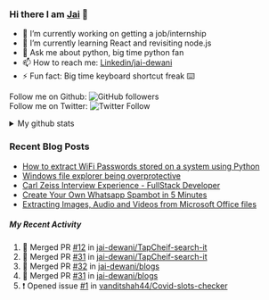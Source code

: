 
### Hi there I am [Jai](https://jaid.tech) 👋

- 🔭 I’m currently working on getting a job/internship
- 🌱 I’m currently learning React and revisiting node.js
- 💬 Ask me about python, big time python fan 
- 📫 How to reach me: [Linkedin/jai-dewani](https://www.linkedin.com/in/jai-dewani)
- ⚡ Fun fact: Big time keyboard shortcut freak :keyboard:

Follow me on Github: ![GitHub followers](https://img.shields.io/github/followers/jai-dewani?label=Follow&style=social)  
Follow me on Twitter: ![Twitter Follow](https://img.shields.io/twitter/follow/jai_dewani?label=Follow&style=social)  

<details>
  <summary>My github stats</summary>
  &nbsp;&nbsp;&nbsp;&nbsp;<img src="https://github-readme-stats.vercel.app/api?username=jai-dewani">
</details>  

### Recent Blog Posts
<!-- BLOG-POST-LIST:START -->
- [How to extract WiFi Passwords stored on a system using Python](https://blogs.jaid.tech/extract-wifi-passwords/)
- [Windows file explorer being overprotective](https://blogs.jaid.tech/windows-file-structure/)
- [Carl Zeiss Interview Experience - FullStack Developer](https://blogs.jaid.tech/carl-zeiss-interview-experience/)
- [Create Your Own Whatsapp Spambot in 5 Minutes](https://blogs.jaid.tech/automate-whatsapp/)
- [Extracting Images, Audio and Videos from Microsoft Office files](https://blogs.jaid.tech/extracting-data-from-microsoft-office/)
<!-- BLOG-POST-LIST:END -->

##### My Recent Activity
<!--START_SECTION:activity-->
1. 🎉 Merged PR [#12](https://github.com/jai-dewani/TapCheif-search-it/pull/12) in [jai-dewani/TapCheif-search-it](https://github.com/jai-dewani/TapCheif-search-it)
2. 🎉 Merged PR [#31](https://github.com/jai-dewani/TapCheif-search-it/pull/31) in [jai-dewani/TapCheif-search-it](https://github.com/jai-dewani/TapCheif-search-it)
3. 🎉 Merged PR [#32](https://github.com/jai-dewani/blogs/pull/32) in [jai-dewani/blogs](https://github.com/jai-dewani/blogs)
4. 🎉 Merged PR [#31](https://github.com/jai-dewani/blogs/pull/31) in [jai-dewani/blogs](https://github.com/jai-dewani/blogs)
5. ❗️ Opened issue [#1](https://github.com/vanditshah44/Covid-slots-checker/issues/1) in [vanditshah44/Covid-slots-checker](https://github.com/vanditshah44/Covid-slots-checker)
<!--END_SECTION:activity-->

